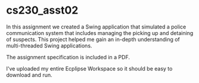 # cs230_asst02
In this assignment we created a Swing application that simulated a police communication system that includes managing the picking up and detaining of suspects. This project helped me gain an in-depth understanding of multi-threaded Swing applications.

The assignment specification is included in a PDF.

I've uploaded my entire Ecplipse Workspace so it should be easy to download and run.
